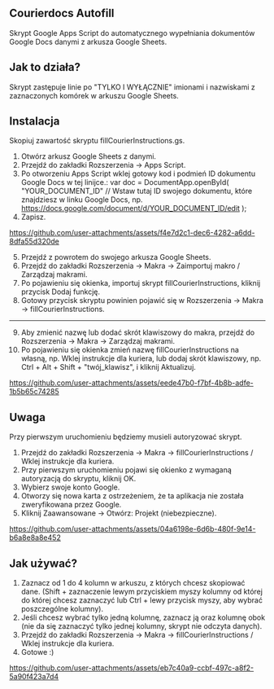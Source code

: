 ## Courierdocs Autofill

Skrypt Google Apps Script do automatycznego wypełniania dokumentów Google Docs danymi z arkusza Google Sheets.

## Jak to działa?

Skrypt zastępuje linie po "TYLKO I WYŁĄCZNIE" imionami i nazwiskami z zaznaczonych komórek w arkuszu Google Sheets.

## Instalacja

Skopiuj zawartość skryptu fillCourierInstructions.gs.

1. Otwórz arkusz Google Sheets z danymi.
2. Przejdź do zakładki Rozszerzenia -> Apps Script.
3. Po otworzeniu Apps Script wklej gotowy kod i podmień ID dokumentu Google Docs w tej linijce.:
   var doc = DocumentApp.openById(
   "YOUR_DOCUMENT_ID" // Wstaw tutaj ID swojego dokumentu, które znajdziesz w linku Google Docs, np. https://docs.google.com/document/d/YOUR_DOCUMENT_ID/edit
   );
4. Zapisz.

https://github.com/user-attachments/assets/f4e7d2c1-dec6-4282-a6dd-8dfa55d320de

5. Przejdź z powrotem do swojego arkusza Google Sheets.
6. Przejdź do zakładki Rozszerzenia -> Makra -> Zaimportuj makro / Zarządzaj makrami.
7. Po pojawieniu się okienka, importuj skrypt fillCourierInstructions, kliknij przycisk Dodaj funkcję.
8. Gotowy przycisk skryptu powinien pojawić się w Rozszerzenia -> Makra -> fillCourierInstructions.

---

9. Aby zmienić nazwę lub dodać skrót klawiszowy do makra, przejdź do Rozszerzenia -> Makra -> Zarządzaj makrami.
10. Po pojawieniu się okienka zmień nazwę fillCourierInstructions na własną, np. Wklej instrukcje dla kuriera, lub dodaj skrót klawiszowy, np. Ctrl + Alt + Shift + "twój_klawisz", i kliknij Aktualizuj.

https://github.com/user-attachments/assets/eede47b0-f7bf-4b8b-adfe-1b5b65c74285

## Uwaga

Przy pierwszym uruchomieniu będziemy musieli autoryzować skrypt.

1. Przejdź do zakładki Rozszerzenia -> Makra -> fillCourierInstructions / Wklej instrukcje dla kuriera.
2. Przy pierwszym uruchomieniu pojawi się okienko z wymaganą autoryzacją do skryptu, kliknij OK.
3. Wybierz swoje konto Google.
4. Otworzy się nowa karta z ostrzeżeniem, że ta aplikacja nie została zweryfikowana przez Google.
5. Kliknij Zaawansowane -> Otwórz: Projekt (niebezpieczne).

https://github.com/user-attachments/assets/04a6198e-6d6b-480f-9e14-b6a8e8a8e452

## Jak używać?

1. Zaznacz od 1 do 4 kolumn w arkuszu, z których chcesz skopiować dane. (Shift + zaznaczenie lewym przyciskiem myszy kolumny od której do której chcesz zaznaczyć lub Ctrl + lewy przycisk myszy, aby wybrać poszczególne kolumny).
2. Jeśli chcesz wybrać tylko jedną kolumnę, zaznacz ją oraz kolumnę obok (nie da się zaznaczyć tylko jednej kolumny, skrypt nie odczyta danych).
3. Przejdź do zakładki Rozszerzenia -> Makra -> fillCourierInstructions / Wklej instrukcje dla kuriera.
4. Gotowe :)

https://github.com/user-attachments/assets/eb7c40a9-ccbf-497c-a8f2-5a90f423a7d4
